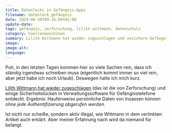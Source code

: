 ```yaml
---
title: Datenlecks in Gefängnis-Apps
filename: datenleck_gefängnis
date: 2024-06-30T09:16:09+02:00
update-date:
tags: gefängnis, zerforschung, lilith wittmann, datenschutz
category: hoellenmaschinen
summary: Lilith Wittmann hat wieder zugeschlagen und unsichere Gefängnistelekommunikationsverwaltungssoftware aufgedeckt.
image:
image-alt:
language:
---
```


Puh, in den letzten Tagen kommen hier so viele Sachen rein, dass ich ständig irgendwas schreiben muss (eigentlich kommt immer so viel rein, aber jetzt habe ich noch Urlaub). Deswegen halte ich mich kurz.

[Lilith Wittmann hat wieder zugeschlagen](https://lilithwittmann.medium.com/datenabfluss-aus-dem-knast-0f60cb597635) (das ist die von Zerforschung) und einige Sicherheitslücken in Verwaltungssoftware für Gefängnistelefone entdeckt. Ergebnis: Haufenweise persönliche Daten von Insassen können _ohne jede Authentifizierung abgerufen werden_.

Ist nicht nur scheiße, sondern aktiv illegal, wie Wittmann in dem verlinkten Artikel auch erklärt. Aber meiner Erfahrung nach wird da niemand für belangt.
